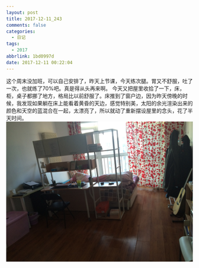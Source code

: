 ```yaml
---
layout: post
title: 2017-12-11_243
comments: false
categories:
  - 日记
tags:
  - 2017
abbrlink: 1bd0997d
date: 2017-12-11 00:22:04
---
```


 这个周末没加班，可以自己安排了，昨天上节课，今天练次腿。胃又不舒服，吐了一次，也就练了70%吧。真是得从头再来啊。
 今天又把屋里收拾了一下，床，柜，桌子都挪了地方，格局比以前舒服了。床推到了窗户边，因为昨天傍晚的时候，我发现如果躺在床上能看着黄昏的天边，感觉特别美，太阳的余光渲染出来的颜色和天空的蓝混合在一起，太漂亮了，所以就动了重新摆设屋里的念头，花了半天时间。
 ![](/assets/img/2017/1512959498202IMG_0723.JPG)

